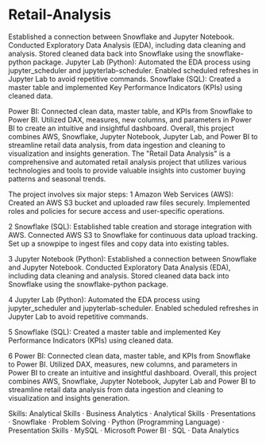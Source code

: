 # Retail-Analysis
Established a connection between Snowflake and Jupyter Notebook.
Conducted Exploratory Data Analysis (EDA), including data cleaning and analysis. Stored cleaned data back into Snowflake using the snowflake-python package. Jupyter Lab (Python):
Automated the EDA process using jupyter_scheduler and jupyterlab-scheduler.
Enabled scheduled refreshes in Jupyter Lab to avoid repetitive commands. Snowflake (SQL):
Created a master table and implemented Key Performance Indicators (KPIs) using cleaned data.

Power BI:
Connected clean data, master table, and KPIs from Snowflake to Power BI.
Utilized DAX, measures, new columns, and parameters in Power BI to create an intuitive and insightful dashboard.
Overall, this project combines AWS, Snowflake, Jupyter Notebook, Jupyter Lab, and Power BI to streamline retail data analysis, from data ingestion and cleaning to visualization and insights generation. The "Retail Data Analysis" is a comprehensive and automated retail analysis project that utilizes various technologies and tools to provide valuable insights into customer buying patterns and seasonal trends.

The project involves six major steps:
1 Amazon Web Services (AWS):
Created an AWS S3 bucket and uploaded raw files securely. Implemented roles and policies for secure access and user-specific operations.

2 Snowflake (SQL):
Established table creation and storage integration with AWS. Connected AWS S3 to Snowflake for continuous data upload tracking. Set up a snowpipe to ingest files and copy data into existing tables.

3 Jupyter Notebook (Python):
Established a connection between Snowflake and Jupyter Notebook. Conducted Exploratory Data Analysis (EDA), including data cleaning and analysis. Stored cleaned data back into Snowflake using the snowflake-python package.

4 Jupyter Lab (Python):
Automated the EDA process using jupyter_scheduler and jupyterlab-scheduler. Enabled scheduled refreshes in Jupyter Lab to avoid repetitive commands.

5 Snowflake (SQL):
Created a master table and implemented Key Performance Indicators (KPIs) using cleaned data.

6 Power BI:
Connected clean data, master table, and KPIs from Snowflake to Power BI. Utilized DAX, measures, new columns, and parameters in Power BI to create an intuitive and insightful dashboard.
Overall, this project combines AWS, Snowflake, Jupyter Notebook, Jupyter Lab and Power BI to streamline retail data analysis from data ingestion and cleaning to visualization and insights generation.

Skills: Analytical Skills · Business Analytics · Analytical Skills · Presentations · Snowflake · Problem Solving · Python (Programming Language) · Presentation Skills · MySQL · Microsoft Power BI · SQL · Data Analytics
